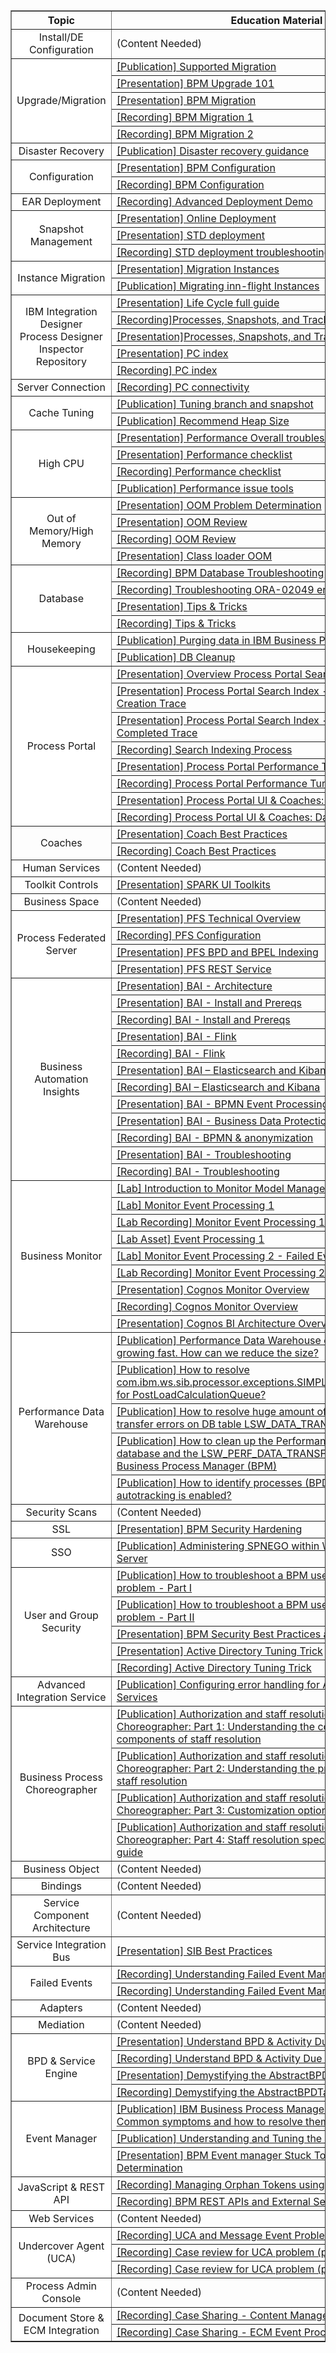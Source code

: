 
<table border="1px solid #ccc" cellspacing="0" cellpadding="0">
  <tr font-weight: 700; >
    <th width="27%" style="text-align:center;";>Topic</th>
    <th style="text-align:center">Education Material</th>
  </tr>
  <tr>
    <td style="text-align:center;background-color:white">Install/DE Configuration</td>
    <td>(Content Needed) </td>
  </tr>
  <tr>
    <td rowspan="5" style="text-align:center;background-color:white">Upgrade/Migration </td>
    <td><a href="http://www-01.ibm.com/support/docview.wss?uid=swg21610883" target="_blank">[Publication] Supported Migration </a></td>
  </tr>
  <tr>
    <td><a href="https://ibm.ent.box.com/file/308009602094" target="_blank">[Presentation] BPM Upgrade 101</a> </td>
  </tr>
  <tr>
    <td><a href="https://ibm.ent.box.com/file/308013203031" target="_blank">[Presentation] BPM Migration</a> </td>
  </tr>
  <tr>
    <td><a href="https://ibm.ent.box.com/file/308009616790" target="_blank">[Recording] BPM Migration 1</a> </td>
  </tr>
  <tr>
    <td><a href="https://ibm.ent.box.com/file/308019681748" target="_blank">[Recording] BPM Migration 2</a> </td>
  </tr>

  <tr>
    <td style="text-align:center;background-color:white">Disaster Recovery</td>
    <td><a href="https://www.ibm.com/developerworks/bpm/library/techarticles/1504_richardson/1504_richardson.html" target="_blank">[Publication] Disaster recovery guidance</a>  </td>
  </tr>
  <tr>
    <td rowspan="2" style="text-align:center;background-color:white">Configuration</td>
    <td><a href="https://ibm.ent.box.com/file/492337102630 " target="_blank">[Presentation] BPM Configuration</a>  </td>
  </tr>

  <tr>
    <td><a href="https://ibm.ent.box.com/file/492335087492" target="_blank">[Recording] BPM Configuration</a>  </td>
  </tr>
  <tr>
    <td style="text-align:center;background-color:white">EAR Deployment</td>
    <td><a href="https://ibm.ent.box.com/file/253784405027" target="_blank">[Recording] Advanced Deployment Demo</a>  </td>
  </tr>
  <tr>
    <td rowspan="3" style="text-align:center;background-color:white">Snapshot Management</td>
    <td><a href="https://ibm.ent.box.com/file/170283106484" target="_blank">[Presentation] Online Deployment </a>  </td>
  </tr>
  <tr>
    <td><a href="https://ibm.ent.box.com/file/492346190001 " target="_blank">[Presentation] STD deployment</a>  </td>
  </tr>
<tr>
    <td><a href="https://ibm.ent.box.com/file/492336146150" target="_blank">[Recording] STD deployment troubleshooting</a>  </td>
  </tr>
  <tr>
    <td rowspan="2" style="text-align:center;background-color:white">Instance Migration</td>
    <td><a href="https://www.ibm.com/developerworks/bpm/bpmjournal/1305_norelus/1305_norelus-pdf.pdf" target="_blank">[Presentation] Migration Instances</a>  </td>
  </tr>
  <tr>
    <td><a href="https://developer.ibm.com/bpm/docs/upgrades-migration/migrating-flight-instances/" target="_blank">[Publication] Migrating inn-flight Instances</a>  </td>
  </tr>
  <tr>
    <td rowspan="5" style="text-align:center;background-color:white">IBM Integration Designer<br>Process Designer<br>Inspector<br>Repository </td>
    <td><a href="https://ibm.ent.box.com/file/349720780731" target="_blank">[Presentation] Life Cycle full guide</a>  </td>
  </tr>
  <tr>
    <td><a href="https://ibm.ent.box.com/file/492338236813" target="_blank">[Recording]Processes, Snapshots, and Tracks</a>  </td>
  </tr>
  <tr>
    <td><a href="https://ibm.ent.box.com/file/492337649747 " target="_blank">[Presentation]Processes, Snapshots, and Tracks</a>  </td>
  </tr>
  <tr>
    <td><a href="https://ibm.ent.box.com/file/292882909910" target="_blank">[Presentation] PC index</a>  </td>
  </tr>
  <tr>
    <td><a href="https://ibm.ent.box.com/file/292886905756" target="_blank">[Recording] PC index </a>  </td>
  </tr>
  <tr>
    <td style="text-align:center;background-color:white">Server Connection </td>
    <td><a href="https://ibm.ent.box.com/file/253787022399 " target="_blank">[Recording] PC connectivity </a>  </td>
  </tr>
  <tr>
    <td rowspan="2" style="text-align:center;background-color:white">Cache Tuning </td>
    <td><a href="https://www.ibm.com/developerworks/bpm/library/techarticles/1404_booz/1404_booz.html" target="_blank">[Publication] Tuning branch and snapshot</a>  </td>
  </tr>
  <tr>
    <td><a href="https://developer.ibm.com/answers/questions/310443/what-is-the-maximum-recommended-heap-size-in-bpm" target="_blank">[Publication] Recommend Heap Size </a> </td>
  </tr>
  <tr>
    <td rowspan="4" style="text-align:center;background-color:white">High CPU </td>
    <td><a href="https://ibm.ent.box.com/file/312396653922" target="_blank">[Presentation] Performance Overall troubleshooting guide </a>  </td>
  </tr>
  <tr>
    <td><a href="https://ibm.ent.box.com/file/312387711615" target="_blank">[Presentation] Performance checklist </a>  </td>
  </tr>
  <tr>
    <td><a href="https://ibm.ent.box.com/file/313183589763" target="_blank">[Recording] Performance checklist</a>  </td>
  </tr>
  <tr>
    <td><a href="https://github.ibm.com/steffen-baumann/baw-iam-support/wiki/Memory-Reviews" target="_blank">[Publication] Performance issue tools </a>  </td>
  </tr>
  <tr>
    <td rowspan="4" style="text-align:center;background-color:white">Out of Memory/High Memory </td>
    <td><a href="https://ibm.ent.box.com/file/313146201513 " target="_blank">[Presentation] OOM Problem Determination </a>  </td>
  </tr>
  <tr>
    <td><a href="https://ibm.ent.box.com/file/313159223503 " target="_blank">[Presentation] OOM Review </a>  </td>
  </tr>
  <tr>
    <td><a href="https://ibm.ent.box.com/file/313159159080" target="_blank">[Recording] OOM Review</a>  </td>
  </tr>
  <tr>
    <td><a href="https://ibm.ent.box.com/file/317494289713 " target="_blank">[Presentation] Class loader OOM</a>  </td>
  </tr>
  <tr>
    <td rowspan="4" style="text-align:center;background-color:white">Database </td>
    <td><a href="https://ibm.ent.box.com/file/487267695971 " target="_blank">[Recording] BPM Database Troubleshooting</a>  </td>
  </tr>
  <tr>
    <td><a href="https://ibm.ent.box.com/file/487269891441 " target="_blank">[Recording] Troubleshooting ORA-02049 errors in BPM </a>  </td>
  </tr>
  <tr>
    <td><a href="https://ibm.ent.box.com/file/487256864492" target="_blank">[Presentation] Tips & Tricks</a>  </td>
  </tr>
  <tr>
    <td><a href="https://ibm.ent.box.com/file/487260006627" target="_blank">[Recording] Tips & Tricks</a>  </td>
  </tr>
  <tr>
    <td rowspan="2" style="text-align:center;background-color:white">Housekeeping </td>
    <td><a href="https://www.ibm.com/developerworks/bpm/bpmjournal/1312_spriet/1312_spriet-pdf.pdf " target="_blank">[Publication] Purging data in IBM Business Process Manager </a>  </td>
  </tr>
  <tr>
    <td><a href="https://developer.ibm.com/answers/questions/193115/how-do-i-know-the-when-the-bpm-databases-should-be/" target="_blank">[Publication] DB Cleanup </a>  </td>
  </tr>
  <tr>
    <td rowspan="8" style="text-align:center;background-color:white">Process Portal </td>
    <td><a href="https://ibm.ent.box.com/file/173421539968" target="_blank">[Presentation] Overview Process Portal Search Index</a>  </td>
  </tr>
  <tr>
    <td><a href="https://ibm.ent.box.com/file/173421638214" target="_blank">[Presentation] Process Portal Search Index - Process Instance Creation Trace </a>  </td>
  </tr>
  <tr>
    <td><a href="https://ibm.ent.box.com/file/173421291406 " target="_blank"> [Presentation] Process Portal Search Index - Task Update & Completed Trace</a>  </td>
  </tr>
  <tr>
    <td><a href="https://ibm.ent.box.com/file/173421643157 " target="_blank">[Recording] Search Indexing Process  </a>  </td>
  </tr>
  <tr>
    <td><a href="https://ibm.ent.box.com/file/118960155849 " target="_blank">[Presentation] Process Portal Performance Tuning  </a>  </td>
  </tr>
  <tr>
    <td><a href="https://ibm.ent.box.com/file/118961113786 " target="_blank">[Recording] Process Portal Performance Tuning  </a>  </td>
  </tr>
  <tr>
    <td><a href="https://ibm.ent.box.com/file/118960131151" target="_blank">[Presentation] Process Portal UI & Coaches: Database Tables </a>  </td>
  </tr>
  <tr>
    <td><a href="https://ibm.ent.box.com/file/138332678397 " target="_blank">[Recording] Process Portal UI & Coaches: Database Tables </a>  </td>
  </tr>
  <tr>
    <td rowspan="2" style="text-align:center">Coaches</td>
    <td><a href="https://ibm.ent.box.com/file/100062542470" target="_blank">[Presentation] Coach Best Practices </a>  </td>
  </tr>
  <tr>
    <td><a href="https://ibm.ent.box.com/file/100062589663" target="_blank">[Recording] Coach Best Practices  </a>  </td>
  </tr>
  <tr>
    <td style="text-align:center;background-color:white">Human Services</td>
    <td>(Content Needed) </td>
  </tr>
  <tr>
    <td style="text-align:center;background-color:white">Toolkit Controls </td>
    <td><a href="https://ibm.ent.box.com/file/78127894598 " target="_blank">[Presentation] SPARK UI Toolkits </a>  </td>
  </tr>
  <tr>
    <td style="text-align:center;background-color:white">Business Space </td>
    <td>(Content Needed) </td>
  </tr>
  <tr>
    <td rowspan="4" style="text-align:center;background-color:white">Process Federated Server </td>
    <td><a href="https://ibm.ent.box.com/file/106204549562 " target="_blank">[Presentation] PFS Technical Overview</a>  </td>
  </tr>
  <tr>
    <td><a href="https://ibm.ent.box.com/file/105923865516 " target="_blank">[Recording] PFS Configuration</a>  </td>
  </tr>
  <tr>
    <td><a href="https://ibm.ent.box.com/file/106204551615 " target="_blank">[Presentation] PFS BPD and BPEL Indexing</a>  </td>
  </tr>
  <tr>
    <td><a href="https://ibm.ent.box.com/file/106204558199" target="_blank">[Presentation] PFS REST Service </a>  </td>
  </tr>
  <tr>
    <td rowspan="12" style="text-align:center;background-color:white">Business Automation Insights</td>
    <td><a href="https://ibm.ent.box.com/s/xc7vv6mnoxzaxv1ohpggis8f06e19bn7" target="_blank">[Presentation] BAI - Architecture </a>  </td>
  </tr>
  <tr>
    <td><a href="https://ibm.ent.box.com/s/xz1aa8ucg61hofgbixi7iqq06zummwlh/file/311940565353" target="_blank">[Presentation] BAI - Install and Prereqs</a>  </td>
  </tr>
  <tr>
    <td><a href="https://ibm.ent.box.com/s/xz1aa8ucg61hofgbixi7iqq06zummwlh/file/312410925227" target="_blank">[Recording] BAI - Install and Prereqs </a>  </td>
  </tr>
  <tr>
    <td><a href="https://ibm.ent.box.com/s/xz1aa8ucg61hofgbixi7iqq06zummwlh/file/312511975680 " target="_blank">[Presentation] BAI - Flink </a>  </td>
  </tr>
  <tr>
    <td><a href="https://ibm.ent.box.com/s/xz1aa8ucg61hofgbixi7iqq06zummwlh/file/312763150349 " target="_blank">[Recording] BAI - Flink </a>  </td>
  </tr>
  <tr>
    <td><a href="https://ibm.ent.box.com/s/xz1aa8ucg61hofgbixi7iqq06zummwlh/file/314107358124" target="_blank">[Presentation] BAI – Elasticsearch and Kibana </a>  </td>
  </tr>
  <tr>
    <td><a href="https://ibm.ent.box.com/s/xz1aa8ucg61hofgbixi7iqq06zummwlh/file/314776025585 " target="_blank">[Recording] BAI – Elasticsearch and Kibana</a>  </td>
  </tr>
  <tr>
    <td><a href="https://ibm.ent.box.com/s/xz1aa8ucg61hofgbixi7iqq06zummwlh/file/307982219718 " target="_blank">[Presentation] BAI - BPMN Event Processing </a>  </td>
  </tr>
  <tr>
    <td><a href="https://ibm.ent.box.com/s/xz1aa8ucg61hofgbixi7iqq06zummwlh/file/305177983081" target="_blank">[Presentation] BAI - Business Data Protection - Anonymization </a>  </td>
  </tr>
  <tr>
    <td><a href="https://ibm.ent.box.com/s/xz1aa8ucg61hofgbixi7iqq06zummwlh/file/315052606934 " target="_blank">[Recording] BAI - BPMN & anonymization </a>  </td>
  </tr>
  <tr>
    <td><a href="https://ibm.ent.box.com/s/xz1aa8ucg61hofgbixi7iqq06zummwlh/file/351595473564 " target="_blank">[Presentation] BAI - Troubleshooting</a>  </td>
  </tr>
  <tr>
    <td><a href="https://ibm.ent.box.com/s/xz1aa8ucg61hofgbixi7iqq06zummwlh/file/351555820709" target="_blank">[Recording] BAI - Troubleshooting </a>  </td>
  </tr>
  <tr>
    <td rowspan="9" style="text-align:center;background-color:white">Business Monitor</td>
    <td><a href="https://ibm.ent.box.com/file/286263423251" target="_blank">[Lab] Introduction to Monitor Model Management and Dashboards</a>  </td>
  </tr>
  <tr>
    <td><a href="https://ibm.ent.box.com/file/167583307681  " target="_blank">[Lab] Monitor Event Processing 1 </a>  </td>
  </tr>
  <tr>
    <td><a href="https://ibm.ent.box.com/file/169206634523 " target="_blank">[Lab Recording] Monitor Event Processing 1 </a>  </td>
  </tr>
  <tr>
    <td><a href="https://ibm.ent.box.com/file/167857325297 " target="_blank">[Lab Asset] Event Processing 1  </a>  </td>
  </tr>
  <tr>
    <td><a href="https://ibm.ent.box.com/file/205797528219 " target="_blank"> [Lab] Monitor Event Processing 2 - Failed Events </a>  </td>
  </tr>
  <tr>
    <td><a href=" https://ibm.ent.box.com/file/205928529612 " target="_blank"> [Lab Recording] Monitor Event Processing 2 - Failed Events </a>  </td>
  </tr>
  <tr>
    <td><a href="https://ibm.ent.box.com/file/253726689702 " target="_blank"> [Presentation] Cognos Monitor Overview</a>  </td>
  </tr>
  <tr>
    <td><a href="https://ibm.ent.box.com/file/253726419268 " target="_blank">[Recording] Cognos Monitor Overview </a>  </td>
  </tr>
  <tr>
    <td><a href="https://ibm.ent.box.com/file/253726290751" target="_blank">[Presentation] Cognos BI Architecture Overview</a>  </td>
  </tr>
  <tr>
    <td rowspan="5" style="text-align:center;background-color:white">Performance Data Warehouse </td>
    <td><a href="https://developer.ibm.com/answers/questions/241191/performance-data-warehouse-database-pdwdb-growing/ " target="_blank">[Publication] Performance Data Warehouse database (PDWDB) growing fast. How can we reduce the size? </a>  </td>
  </tr>
  <tr>
    <td><a href="https://developer.ibm.com/answers/questions/424466/how-to-resolve-comibmwssibprocessorexceptionssimpl/ " target="_blank">[Publication] How to resolve com.ibm.ws.sib.processor.exceptions.SIMPLimitExceededException for PostLoadCalculationQueue?</a>  </td>
  </tr>
  <tr>
    <td><a href="https://developer.ibm.com/answers/questions/236664/how-to-resolve-huge-amount-of-pdw-tracking-data-tr/ " target="_blank">[Publication] How to resolve huge amount of PDW tracking data transfer errors on DB table LSW_DATA_TRANSFER_ERRORS ?</a>  </td>
  </tr>
  <tr>
    <td><a href="http://www-01.ibm.com/support/docview.wss?uid=swg21612755" target="_blank">[Publication] How to clean up the Performance Data Warehouse database and the LSW_PERF_DATA_TRANSFER table for IBM Business Process Manager (BPM)</a>  </td>
  </tr>
  <tr>
    <td><a href="https://developer.ibm.com/answers/questions/163383/how-to-identify-processes-bpds-and-toolkits-where/ " target="_blank">[Publication] How to identify processes (BPDs) and toolkits where autotracking is enabled? </a>  </td>
  </tr>
  <tr>
    <td style="text-align:center;background-color:white">Security Scans</td>
    <td>(Content Needed) </td>
  </tr>
  <tr>
    <td style="text-align:center;background-color:white">SSL </td>
    <td><a href="https://ibm.box.com/s/qznlfbcnvsrj3lrb7ckqqf3s33gry3c9" target="_blank">[Presentation] BPM Security Hardening </a>  </td>
  </tr>
  <tr>
    <td style="text-align:center;background-color:white">SSO </td>
    <td><a href="https://www.ibm.com/developerworks/websphere/library/techarticles/0809_lansche/0809_lansche.html " target="_blank">[Publication] Administering SPNEGO within WebSphere Application Server</a>  </td>
  </tr>
  <tr>
    <td rowspan="5" style="text-align:center;background-color:white">User and Group Security </td>
    <td><a href="https://www.ibm.com/developerworks/community/blogs/aimsupport/entry/how_to_troubleshoot_a_bpm_user_authorization_problem_part1?lang=en" target="_blank">[Publication] How to troubleshoot a BPM user authorization problem - Part I </a>  </td>
  </tr>
  <tr>
    <td><a href="https://www.ibm.com/developerworks/community/blogs/aimsupport/entry/how_to_troubleshoot_a_bpm_user_authorization_problem_part2?lang=en" target="_blank">[Publication] How to troubleshoot a BPM user authorization problem - Part II</a>  </td>
  </tr>
  <tr>
    <td><a href="https://ibm.ent.box.com/file/103250922558 " target="_blank">[Presentation] BPM Security Best Practices and Solutions</a>  </td>
  </tr>
  <tr>
    <td><a href="https://ibm.ent.box.com/file/191741493938" target="_blank">[Presentation] Active Directory Tuning Trick </a>  </td>
  </tr>
  <tr>
    <td><a href="https://ibm.ent.box.com/file/191735680782 " target="_blank">[Recording] Active Directory Tuning Trick </a>  </td>
  </tr>
  <tr>
    <td style="text-align:center;background-color:white">Advanced Integration Service</td>
    <td><a href="https://www.ibm.com/developerworks/bpm/library/techarticles/1210_agrawal/1210_agrawal.html" target="_blank">[Publication] Configuring error handling for Advanced Integration Services </a>  </td>
  </tr>
  <tr>
    <td rowspan="4" style="text-align:center;background-color:white">Business Process Choreographer </td>
    <td><a href="http://www.ibm.com/developerworks/websphere/techjournal/0710_lind/0710_lind.html " target="_blank">[Publication] Authorization and staff resolution in Business Process Choreographer: Part 1: Understanding the concepts and components of staff resolution </a>  </td>
  </tr>
  <tr>
    <td><a href="http://www.ibm.com/developerworks/websphere/techjournal/0711_lind/0711_lind.html" target="_blank">[Publication] Authorization and staff resolution in Business Process Choreographer: Part 2: Understanding the programming model for staff resolution </a>  </td>
  </tr>
  <tr>
    <td><a href="http://www.ibm.com/developerworks/websphere/techjournal/0712_lind/0712_lind.html" target="_blank">[Publication] Authorization and staff resolution in Business Process Choreographer: Part 3: Customization options for staff resolution</a>  </td>
  </tr>
  <tr>
    <td><a href="http://www.ibm.com/developerworks/websphere/techjournal/0801_lind/0801_lind.html " target="_blank">[Publication] Authorization and staff resolution in Business Process Choreographer: Part 4: Staff resolution specifications and reference guide</a>  </td>
  </tr>
  <tr>
    <td style="text-align:center;background-color:white">Business Object </td>
    <td>(Content Needed) </td>
  </tr>
  <tr>
    <td style="text-align:center;background-color:white">Bindings </td>
    <td>(Content Needed) </td>
  </tr>
  <tr>
    <td style="text-align:center;background-color:white">Service Component Architecture </td>
    <td>(Content Needed) </td>
  </tr>
  <tr>
    <td style="text-align:center;background-color:white">Service Integration Bus  </td>
    <td><a href="https://ibm.ent.box.com/file/488109406677" target="_blank">[Presentation] SIB Best Practices</a>  </td>
  </tr>
  <tr>
    <td rowspan="2" style="text-align:center;background-color:white">Failed Events </td>
    <td><a href="https://ibm.ent.box.com/file/161166157845 " target="_blank">[Recording] Understanding Failed Event Manager Part 1 </a>  </td>
  </tr>
  <tr>
    <td><a href="https://ibm.ent.box.com/file/161166225056 " target="_blank">[Recording] Understanding Failed Event Manager Part 2 </a>  </td>
  </tr>
  <tr>
    <td style="text-align:center;background-color:white"> Adapters  </td>
    <td>(Content Needed) </td>
  </tr>
  <tr>
    <td style="text-align:center;background-color:white">Mediation </td>
    <td>(Content Needed) </td>
  </tr>
  <tr>
    <td rowspan="4" style="text-align:center;background-color:white">BPD & Service Engine </td>
    <td><a href="https://ibm.ent.box.com/file/208940938775 " target="_blank">[Presentation] Understand BPD & Activity Due Dates </a>  </td>
  </tr>
  <tr>
    <td><a href="https://ibm.ent.box.com/file/211392842556 " target="_blank">[Recording] Understand BPD & Activity Due Dates </a>  </td>
  </tr>
  <tr>
    <td><a href="https://ibm.ent.box.com/file/277536004751 " target="_blank">[Presentation] Demystifying the AbstractBPDTask traces </a>  </td>
  </tr>
  <tr>
    <td><a href="https://ibm.ent.box.com/file/277537936525 " target="_blank">[Recording] Demystifying the AbstractBPDTask traces </a>  </td>
  </tr>
  <tr>
    <td rowspan="3" style="text-align:center;background-color:white">Event Manager </td>
    <td><a href="https://www.ibm.com/developerworks/community/blogs/aimsupport/entry/ibm_bpm_event_manager_common_problems?lang=en" target="_blank">[Publication] IBM Business Process Manager Event Manager - Common symptoms and how to resolve them </a>  </td>
  </tr>
  <tr>
    <td><a href="https://www-01.ibm.com/support/docview.wss?uid=swg21439613 " target="_blank">[Publication] Understanding and Tuning the Event Manager </a>  </td>
  </tr>
  <tr>
    <td><a href="https://ibm.ent.box.com/file/487258546488 " target="_blank">[Presentation] BPM Event manager Stuck Token Problem Determination </a>  </td>
  </tr>
  <tr>
    <td rowspan="2" style="text-align:center;background-color:white">JavaScript & REST API </td>
    <td><a href="https://ibm.ent.box.com/file/482165104840" target="_blank">[Recording] Managing Orphan Tokens using REST API </a>  </td>
  </tr>
  <tr>
    <td><a href="https://ibm.ent.box.com/file/153921689044 " target="_blank">[Recording] BPM REST APIs and External Services</a>  </td>
  </tr>
  <tr>
    <td style="text-align:center;background-color:white">Web Services </td>
    <td>(Content Needed)  </td>
  </tr>
  <tr>
    <td rowspan="3" style="text-align:center;background-color:white">Undercover Agent (UCA) </td>
    <td><a href="https://ibm.ent.box.com/file/264582845329 " target="_blank">[Recording] UCA and Message Event Problem Determination </a>  </td>
  </tr>
  <tr>
    <td><a href="https://ibm.ent.box.com/file/482153315247 " target="_blank">[Recording] Case review for UCA problem (part 1) </a>  </td>
  </tr>
  <tr>
    <td><a href="https://ibm.ent.box.com/file/321340775571 " target="_blank">[Recording] Case review for UCA problem (part 2) </a>  </td>
  </tr>
  <tr>
    <td style="text-align:center;background-color:white">Process Admin Console </td>
    <td>(Content Needed) </td>
  </tr>
  <tr>
    <td rowspan="2" style="text-align:center;background-color:white">Document Store & ECM Integration </td>
    <td><a href="https://ibm.ent.box.com/file/321349274628 " target="_blank">[Recording] Case Sharing - Content Management Document List </a>  </td>
  </tr>
  <tr>
    <td><a href="https://ibm.ent.box.com/file/321345396026 " target="_blank">[Recording] Case Sharing - ECM Event Process </a>  </td>
  </tr>
  
</table>
